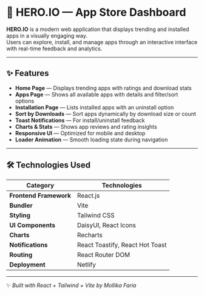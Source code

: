 # 🌟 HERO.IO — App Store Dashboard

**HERO.IO** is a modern web application that displays trending and installed apps in a visually engaging way.  
Users can explore, install, and manage apps through an interactive interface with real-time feedback and analytics.

---

## ✨ Features

- **Home Page** — Displays trending apps with ratings and download stats  
- **Apps Page** — Shows all available apps with details and filter/sort options  
- **Installation Page** — Lists installed apps with an uninstall option  
- **Sort by Downloads** — Sort apps dynamically by download size or count  
- **Toast Notifications** — For install/uninstall feedback  
- **Charts & Stats** — Shows app reviews and rating insights  
- **Responsive UI** — Optimized for mobile and desktop  
- **Loader Animation** — Smooth loading state during navigation  

---

## 🛠️ Technologies Used

| Category | Technologies |
|-----------|--------------|
| **Frontend Framework** | React.js |
| **Bundler** | Vite |
| **Styling** | Tailwind CSS |
| **UI Components** | DaisyUI, React Icons |
| **Charts** | Recharts |
| **Notifications** | React Toastify, React Hot Toast |
| **Routing** | React Router DOM |
| **Deployment** | Netlify |

---

✨ *Built with React + Tailwind + Vite by Mollika Faria*
